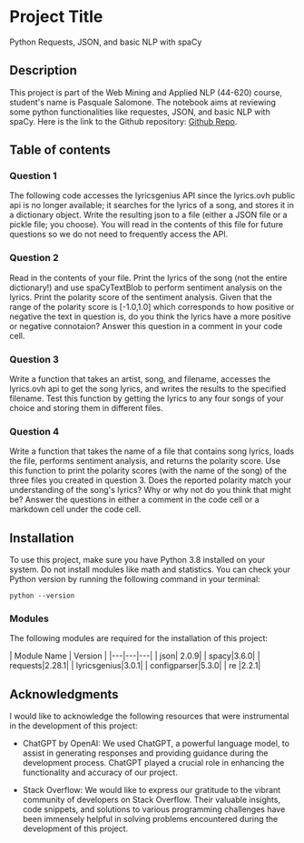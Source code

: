 # Project Title

Python Requests, JSON, and basic NLP with spaCy

## Description

This project is part of the Web Mining and Applied NLP (44-620) course, student's name is Pasquale Salomone. The notebook aims at reviewing some python functionalities like requestes, JSON, and basic NLP with spaCy. Here is the link to the Github repository: [Github Repo](https://github.com/mrme77/json-sentiment/blob/master/README.md).

## Table of contents

### Question 1 
The following code accesses the lyricsgenius API since the lyrics.ovh public api is no longer available; it searches for the lyrics of a song, and stores it in a dictionary object. Write the resulting json to a file (either a JSON file or a pickle file; you choose). You will read in the contents of this file for future questions so we do not need to frequently access the API.

### Question 2 
Read in the contents of your file. Print the lyrics of the song (not the entire dictionary!) and use spaCyTextBlob to perform sentiment analysis on the lyrics. Print the polarity score of the sentiment analysis. Given that the range of the polarity score is [-1.0,1.0] which corresponds to how positive or negative the text in question is, do you think the lyrics have a more positive or negative connotaion? Answer this question in a comment in your code cell.

### Question 3 
Write a function that takes an artist, song, and filename, accesses the lyrics.ovh api to get the song lyrics, and writes the results to the specified filename. Test this function by getting the lyrics to any four songs of your choice and storing them in different files.

### Question 4 
Write a function that takes the name of a file that contains song lyrics, loads the file, performs sentiment analysis, and returns the polarity score. Use this function to print the polarity scores (with the name of the song) of the three files you created in question 3. Does the reported polarity match your understanding of the song's lyrics? Why or why not do you think that might be? Answer the questions in either a comment in the code cell or a markdown cell under the code cell.

## Installation

To use this project, make sure you have Python 3.8 installed on your system. Do not install modules like math and statistics. You can check your Python version by running the following command in your terminal:

```shell
python --version
```

### Modules

The following modules are required for the installation of this project:

| Module Name | Version |
|---|---|---|
| json| 2.0.9| 
| spacy|3.6.0|
| requests|2.28.1|
| lyricsgenius|3.0.1|
| configparser|5.3.0|
| re          |2.2.1|

## Acknowledgments

I would like to acknowledge the following resources that were instrumental in the development of this project:

- ChatGPT by OpenAI: We used ChatGPT, a powerful language model, to assist in generating responses and providing guidance during the development process. ChatGPT played a crucial role in enhancing the functionality and accuracy of our project.

- Stack Overflow: We would like to express our gratitude to the vibrant community of developers on Stack Overflow. Their valuable insights, code snippets, and solutions to various programming challenges have been immensely helpful in solving problems encountered during the development of this project.

